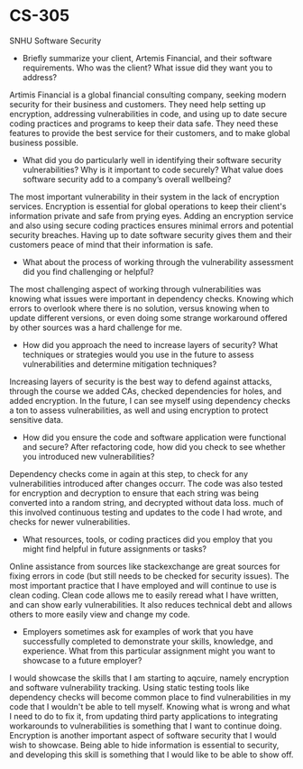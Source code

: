 # CS-305
SNHU Software Security

* Briefly summarize your client, Artemis Financial, and their software requirements. Who was the client? What issue did they want you to address?

Artimis Financial is a global financial consulting company, seeking modern security for their business and customers. They need help setting up encryption, addressing vulnerabilities in code, and using up to date secure coding practices and programs to keep their data safe. They need these features to provide the best service for their customers, and to make global business possible.

* What did you do particularly well in identifying their software security vulnerabilities? Why is it important to code securely? What value does software security add to a company’s overall wellbeing?

The most important vulnerability in their system in the lack of encryption services. Encryption is essential for global operations to keep their client's information private and safe from prying eyes. Adding an encryption service and also using secure coding practices ensures minimal errors and potential security breaches. Having up to date software security gives them and their customers peace of mind that their information is safe.

* What about the process of working through the vulnerability assessment did you find challenging or helpful?

The most challenging aspect of working through vulnerabilities was knowing what issues were important in dependency checks. Knowing which errors to overlook where there is no solution, versus knowing when to update different versions, or even doing some strange workaround offered by other sources was a hard challenge for me.

* How did you approach the need to increase layers of security? What techniques or strategies would you use in the future to assess vulnerabilities and determine mitigation techniques?

Increasing layers of security is the best way to defend against attacks, through the course we added CAs, checked dependencies for holes, and added encryption. In the future, I can see myself using dependency checks a ton to assess vulnerabilities, as well and using encryption to protect sensitive data.

* How did you ensure the code and software application were functional and secure? After refactoring code, how did you check to see whether you introduced new vulnerabilities?

Dependency checks come in again at this step, to check for any vulnerabilities introduced after changes occurr. The code was also tested for encryption and decryption to ensure that each string was being converted into a random string, and decrypted without data loss. much of this involved continuous testing and updates to the code I had wrote, and checks for newer vulnerabilities.

* What resources, tools, or coding practices did you employ that you might find helpful in future assignments or tasks?

Online assistance from sources like stackexchange are great sources for fixing errors in code (but still needs to be checked for security issues). The most important practice that I have employed and will continue to use is clean coding. Clean code allows me to easily reread what I have written, and can show early vulnerabilities. It also reduces technical debt and allows others to more easily view and change my code.

* Employers sometimes ask for examples of work that you have successfully completed to demonstrate your skills, knowledge, and experience. What from this particular assignment might you want to showcase to a future employer?

I would showcase the skills that I am starting to aqcuire, namely encryption and software vulnerability tracking. Using static testing tools like dependency checks will become common place to find vulnerabilities in my code that I wouldn't be able to tell myself. Knowing what is wrong and what I need to do to fix it, from updating third party applications to integrating workarounds to vulnerabilities is something that I want to continue doing. Encryption is another important aspect of software security that I would wish to showcase. Being able to hide information is essential to security, and developing this skill is something that I would like to be able to show off.
